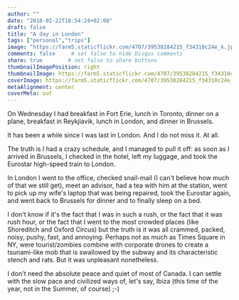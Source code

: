 ```yaml
---
author: ""
date: "2018-02-22T18:54:24+02:00"
draft: false
title: "A day in London"
tags: ["personal","trips"]
image: "https://farm5.staticflickr.com/4707/39538284215_f34310c24e_k.jpg"
comments: false     # set false to hide Disqus comments
share: true        # set false to share buttons
thumbnailImagePosition: right
thumbnailImage: https://farm5.staticflickr.com/4707/39538284215_f34310c24e_k.jpg
coverImage: https://farm5.staticflickr.com/4707/39538284215_f34310c24e_k.jpg
metaAlignment: center
coverMeta: out
---
```


On Wednesday I had breakfast in Fort Erie, lunch in Toronto, dinner on a plane, breakfast in Reykjiavik, lunch in London, and dinner in Brussels.

<!--more-->

It has been a while since I was last in London. And I do not miss it. At all.

The truth is I had a crazy schedule, and I managed to pull it off: as soon as I arrived in Brussels, I checked in the hotel, left my luggage, and took the Eurostar high-speed train to London.

In London I went to the office, checked snail-mail (I can't believe how much of that we still get), meet an advisor, had a tea with him at the station, went to pick up my wife's laptop that was being repaired, took the Eurostar again, and went back to Brussels for dinner and to finally sleep on a bed.

I don't know if it's the fact that I was in such a rush, or the fact that it was rush hour, or the fact that I went to the most crowded places (like Shoreditch and Oxford Circus) but the truth is it was all crammed, packed, noisy, pushy, fast, and annoying. Perhaps not as much as Times Square in NY, were tourist/zombies combine with corporate drones to create a tsunami-like mob that is swallowed by the subway and its characteristic stench and rats. But it was unpleasant nonetheless.

I don't need the absolute peace and quiet of most of Canada. I can settle with the slow pace and civilized ways of, let's say, Ibiza (this time of the year, not in the Summer, of course) ;-)